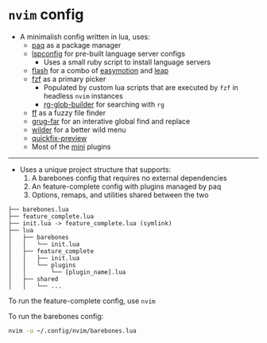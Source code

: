 # `nvim` config

- A minimalish config written in lua, uses:
  - [paq](https://github.com/savq/paq-nvim) as a package manager
  - [lspconfig](https://github.com/neovim/nvim-lspconfig) for pre-built language server configs
    - Uses a small ruby script to install language servers
  - [flash](https://github.com/folke/flash.nvim) for a combo of [easymotion](https://github.com/easymotion/vim-easymotion) and [leap](https://github.com/ggandor/leap.nvim)
  - [fzf](https://github.com/junegunn/fzf/blob/master/README-VIM.md) as a primary picker
    - Populated by custom lua scripts that are executed by `fzf` in headless `nvim` instances
    - [rg-glob-builder](https://github.com/elanmed/rg-glob-builder.nvim) for searching with `rg`
  - [ff](https://github.com/elanmed/ff.nvim) as a fuzzy file finder
  - [grug-far](https://github.com/MagicDuck/grug-far.nvim) for an interative global find and replace
  - [wilder](https://github.com/gelguy/wilder.nvim) for a better wild menu
  - [quickfix-preview](https://github.com/elanmed/quickfix-preview.nvim)
  - Most of the [mini](https://github.com/echasnovski/mini.nvim) plugins

---

- Uses a unique project structure that supports:
  1. A barebones config that requires no external dependencies
  2. An feature-complete config with plugins managed by paq
  3. Options, remaps, and utilities shared between the two

```
├── barebones.lua
├── feature_complete.lua
├── init.lua -> feature_complete.lua (symlink)
├── lua
│   ├── barebones
│   │   └── init.lua
│   ├── feature_complete
│   │   ├── init.lua
│   │   └── plugins
│   │       └── [plugin_name].lua
│   ├── shared
│   │   └── ...
```

To run the feature-complete config, use `nvim`

To run the barebones config:

```bash
nvim -u ~/.config/nvim/barebones.lua
```
